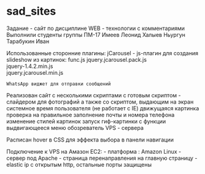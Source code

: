 # sad_sites

Задание - сайт по дисциплине WEB - технологии с комментариями
Выполнили студенты группы ПМ-17
Имеев Леонид 
Халыев Ньургун
Тарабукин Иван

Использованные сторонние плагины:
	jCarousel - js-плагин для создания slideshow из картинок:
		func.js 
		jquery.jcarousel.pack.js   
		jquery-1.4.2.min.js		
		jquery.jcarousel.min.js

	WhatsApp виджет для отправки сообщений

Реализован сайт с несколькими скриптами
	с готовым скриптом - слайдером для фотографий
	а также со скриптом, выдающим на экран системное время пользователя (не работает с IE)
	движущаяся картинка
	проверка на правильное заполнение почты и номера телефона
	изменение стилей картинок
	запуск гиф-картинки с функции
	выдвигающееся меню
	обозреватель VPS - сервера
	
Расписан hover в CSS для эффекта выбора в панели навигации

Подключение к VPS на Амазон EC2:
	- платформа : Amazon Linux
	- сервер под Apache
	- страница перенаправления на главную страницу
	- elastic ip с открытым http, остальные порты защищены